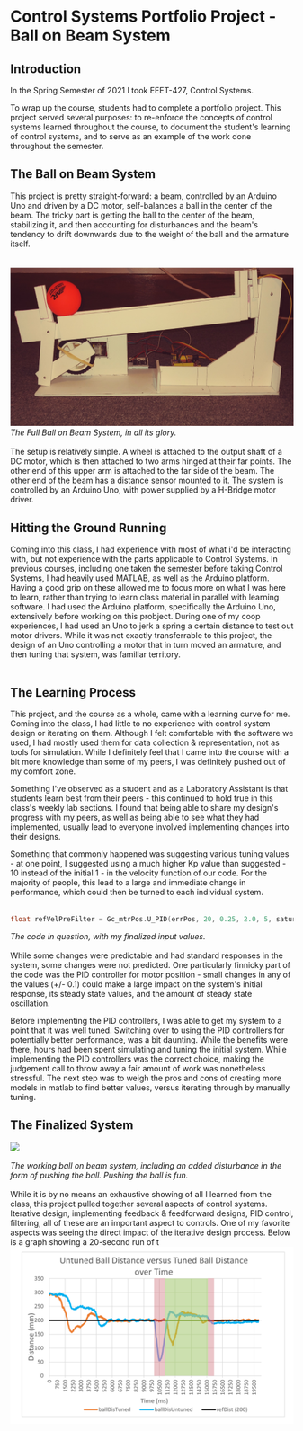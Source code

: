 # Control Systems Portfolio Project - Ball on Beam System

## Introduction

In the Spring Semester of 2021 I took EEET-427, Control Systems. 

To wrap up the course, students had to complete a portfolio project. This project served several purposes: to re-enforce the concepts of control systems learned throughout the course, to document the student's learning of control systems, and to serve as an example of the work done throughout the semester.

## The Ball on Beam System

This project is pretty straight-forward: a beam, controlled by an Arduino Uno and driven by a DC motor, self-balances a ball in the center of the beam. The tricky part is getting the ball to the center of the beam, stabilizing it, and then accounting for disturbances and the beam's tendency to drift downwards due to the weight of the ball and the armature itself.
<br />
<br />
<br />
![](system_overview.jpg)
*The Full Ball on Beam System, in all its glory.*
<br />
<br />
The setup is relatively simple. A wheel is attached to the output shaft of a DC motor, which is then attached to two arms hinged at their far points. The other end of this upper arm is attached to the far side of the beam. The other end of the beam has a distance sensor mounted to it. The system is controlled by an Arduino Uno, with power supplied by a H-Bridge motor driver.



## Hitting the Ground Running

Coming into this class, I had experience with most of what i'd be interacting with, but not experience with the parts applicable to Control Systems. In previous courses, including one taken the semester before taking Control Systems, I had heavily used MATLAB, as well as the Arduino platform. Having a good grip on these allowed me to focus more on what I was here to learn, rather than trying to learn class material in parallel with learning software. I had used the Arduino platform, specifically the Arduino Uno, extensively before working on this probject. During one of my coop experiences, I had used an Uno to jerk a spring a certain distance to test out motor drivers. While it was not exactly transferrable to this project, the design of an Uno controlling a motor that in turn moved an armature, and then tuning that system, was familiar territory.
<br />
<br />
## The Learning Process
This project, and the course as a whole, came with a learning curve for me. Coming into the class, I had little to no experience with control system design or iterating on them. Although I felt comfortable with the software we used, I had mostly used them for data collection & representation, not as tools for simulation. While I definitely feel that I came into the course with a bit more knowledge than some of my peers, I was definitely pushed out of my comfort zone.

Something I've observed as a student and as a Laboratory Assistant is that students learn best from their peers - this continued to hold true in this class's weekly lab sections. I found that being able to share my design's progress with my peers, as well as being able to see what they had implemented, usually lead to everyone involved implementing changes into their designs. 



Something that commonly happened was suggesting various tuning values - at one point, I suggested using a much higher Kp value than suggested - 10 instead of the initial 1 - in the velocity function of our code. For the majority of people, this lead to a large and immediate change in performance, which could then be turned to each individual system.
<br />
<br />
```c++
float refVelPreFilter = Gc_mtrPos.U_PID(errPos, 20, 0.25, 2.0, 5, saturatedActuator); //errPos, Kp, Ki, Kd, Derivative_cutoff_freq_rps, saturatedActuator
```
*The code in question, with my finalized input values.*
<br />
<br />
While some changes were predictable and had standard responses in the system, some changes were not predicted. One particularly finnicky part of the code was the PID controller for motor position - small changes in any of the values (+/- 0.1) could make a large impact on the system's initial response, its steady state values, and the amount of steady state oscillation.


Before implementing the PID controllers, I was able to get  my system to a point that it was well tuned. Switching over to using the PID controllers for potentially better performance, was a bit daunting. While the benefits were there, hours had been spent simulating and tuning the initial system. While implementing the PID controllers was the correct choice, making the judgement call to throw away a fair amount of work was nonetheless stressful. The next step was to weigh the pros and cons of creating more models in matlab to find better values, versus iterating through by manually tuning.

## The Finalized System

![](tuned_system.gif)

*The working ball on beam system, including an added disturbance in the form of pushing the ball. Pushing the ball is fun.*
<br />
<br />
While it is by no means an exhaustive showing of all I learned from the class, this project pulled together several aspects of control systems. Iterative design, implementing feedback & feedforward designs, PID control, filtering, all of these are an important aspect to controls. One of my favorite aspects was seeing the direct impact of the iterative design process. Below is a graph showing a 20-second run of t
![](changesaftertuning.png)


